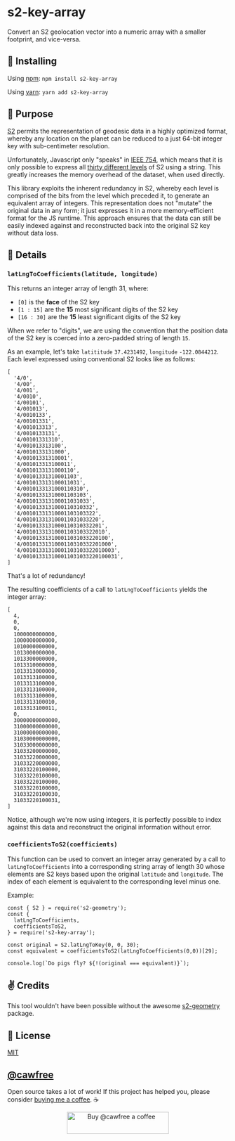 # s2-key-array
Convert an S2 geolocation vector into a numeric array with a smaller footprint, and vice-versa.

## 🚀 Installing
Using [npm]():
`npm install s2-key-array`

Using [yarn]():
`yarn add s2-key-array`

## 🔧 Purpose
[S2](http://blog.christianperone.com/2015/08/googles-s2-geometry-on-the-sphere-cells-and-hilbert-curve/) permits the representation of geodesic data in a highly optimized format, whereby any location on the planet can be reduced to a just 64-bit integer key with sub-centimeter resolution.

Unfortunately, Javascript only "speaks" in [IEEE 754](https://medium.com/@sarafecadu/64-bit-floating-point-a-javascript-story-fa6aad266665), which means that it is only possible to express all [thirty different levels](http://s2geometry.io/resources/s2cell_statistics.html) of S2 using a string. This greatly increases the memory overhead of the dataset, when used directly.

This library exploits the inherent redundancy in S2, whereby each level is comprised of the bits from the level which preceded it, to generate an equivalent array of integers. This representation does not "mutate" the original data in any form; it just expresses it in a more memory-efficient format for the JS runtime. This approach ensures that the data can still be easily indexed against and reconstructed back into the original S2 key without data loss.

## 🎒 Details
### `latLngToCoefficients(latitude, longitude)`

This returns an integer array of length 31, where:
  - `[0]` is the **face** of the S2 key
  - `[1 : 15]` are the **15** most significant digits of the S2 key
  - `[16 : 30]` are the **15** least significant digits of the S2 key

When we refer to "digits", we are using the convention that the position data of the S2 key is coerced into a zero-padded string of length `15`.

As an example, let's take `latititude` `37.4231492`, `longitude` `-122.0844212`. Each level expressed using conventional S2 looks like as follows:

```
[
  '4/0',
  '4/00',
  '4/001',
  '4/0010',
  '4/00101',
  '4/001013',
  '4/0010133',
  '4/00101331',
  '4/001013313',
  '4/0010133131',
  '4/00101331310',
  '4/001013313100',
  '4/0010133131000',
  '4/00101331310001',
  '4/001013313100011',
  '4/0010133131000110',
  '4/00101331310001103',
  '4/001013313100011031',
  '4/0010133131000110310',
  '4/00101331310001103103',
  '4/001013313100011031033',
  '4/0010133131000110310332',
  '4/00101331310001103103322',
  '4/001013313100011031033220',
  '4/0010133131000110310332201',
  '4/00101331310001103103322010',
  '4/001013313100011031033220100',
  '4/0010133131000110310332201000',
  '4/00101331310001103103322010003',
  '4/001013313100011031033220100031',
]
```

That's a lot of redundancy!

The resulting coefficients of a call to `latLngToCoefficients` yields the integer array:

```
[
  4,
  0,
  0,
  1000000000000,
  1000000000000,
  1010000000000,
  1013000000000,
  1013300000000,
  1013310000000,
  1013313000000,
  1013313100000,
  1013313100000,
  1013313100000,
  1013313100000,
  1013313100010,
  1013313100011,
  0,
  30000000000000,
  31000000000000,
  31000000000000,
  31030000000000,
  31033000000000,
  31033200000000,
  31033220000000,
  31033220000000,
  31033220100000,
  31033220100000,
  31033220100000,
  31033220100000,
  31033220100030,
  31033220100031,
]
```
Notice, although we're now using integers, it is perfectly possible to index against this data and reconstruct the original information without error.

### `coefficientsToS2(coefficients)`

This function can be used to convert an integer array generated by a call to `latLngToCoefficients` into a corresponding string array of length 30 whose elements are S2 keys based upon the original `latitude` and `longitude`. The index of each element is equivalent to the corresponding level minus one.

Example:

```
const { S2 } = require('s2-geometry');
const {
  latLngToCoefficients,
  coefficientsToS2,
} = require('s2-key-array');

const original = S2.latLngToKey(0, 0, 30);
const equivalent = coefficientsToS2(latLngToCoefficients(0,0))[29];

console.log(`Do pigs fly? ${!(original === equivalent)}`);
```

## ✌️ Credits
This tool wouldn't have been possible without the awesome [s2-geometry]() package.

## 👻 License
[MIT](https://opensource.org/licenses/MIT)

## [@cawfree](https://twitter.com/cawfree)

Open source takes a lot of work! If this project has helped you, please consider [buying me a coffee](https://www.buymeacoffee.com/cawfree). ☕ 

<p align="center">
  <a href="https://www.buymeacoffee.com/cawfree">
    <img src="https://cdn.buymeacoffee.com/buttons/default-orange.png" alt="Buy @cawfree a coffee" width="232" height="50" />
  </a>
</p>
